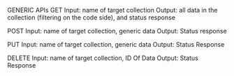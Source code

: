 
GENERIC APIs
GET 
    Input: name of target collection
    Output: all data in the collection (filtering on the code side), and status response

POST
    Input: name of target collection, generic data
    Output: Status response

PUT
    Input: name of target collection, generic data
    Output: Status Response

DELETE
    Input: name of target collection, ID Of Data
    Output: Status Response
